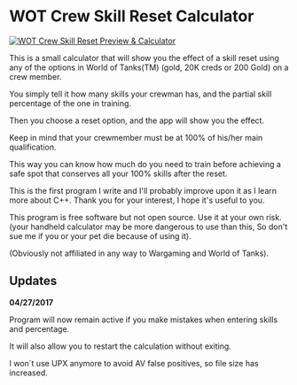 # WOT Crew Skill Reset Calculator

[![WOT Crew Skill Reset Preview & Calculator](https://i.ytimg.com/vi/ePXIdlbFkH4/hqdefault.jpg)](https://www.youtube.com/watch?v=ePXIdlbFkH4)

This is a small calculator that will show you the effect of a skill reset using any of the options in World of Tanks(TM) (gold, 20K creds or 200 Gold) on a crew member.

You simply tell it how many skills your crewman has, and the partial skill percentage of the one in training.

Then you choose a reset option, and the app will show you the effect.

Keep in mind that your crewmember must be at 100% of his/her main qualification.

This way you can know how much do you need to train before achieving a safe spot that conserves all your 100% skills after the reset.

This is the first program I write and I'll probably improve upon it as I learn more about C++. Thank you for your interest, I hope it's useful to you.

This program is free software but not open source. Use it at your own risk. (your handheld calculator may be more dangerous to use than this, So don't sue me if you or your pet die because of using it).

(Obviously not affiliated in any way to Wargaming and World of Tanks).

## Updates

**04/27/2017**

Program will now remain active if you make mistakes when entering skills and percentage.

It will also allow you to restart the calculation without exiting.

I won´t use UPX anymore to avoid AV false positives, so file size has increased.
